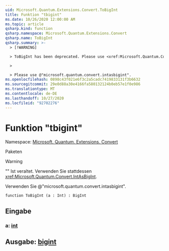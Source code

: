 ```yaml
---
uid: Microsoft.Quantum.Extensions.Convert.ToBigInt
title: Funktion "tbigint"
ms.date: 10/26/2020 12:00:00 AM
ms.topic: article
qsharp.kind: function
qsharp.namespace: Microsoft.Quantum.Extensions.Convert
qsharp.name: ToBigInt
qsharp.summary: >-
  > [!WARNING]

  > ToBigInt has been deprecated. Please use <xref:Microsoft.Quantum.Convert.IntAsBigInt> instead.

  >

  > Please use @"microsoft.quantum.convert.intasbigint".
ms.openlocfilehash: 0898c43f021e6f3c2a5cadc7419833131f3b6632
ms.sourcegitcommit: 29e0d88a30e4166fa580132124b0eb57e1f0e986
ms.translationtype: MT
ms.contentlocale: de-DE
ms.lasthandoff: 10/27/2020
ms.locfileid: "92702276"
---
```

# <a name="tobigint-function"></a>Funktion "tbigint"

Namespace: [Microsoft. Quantum. Extensions. Convert](xref:Microsoft.Quantum.Extensions.Convert)

Paketen [](https://nuget.org/packages/)


> [!WARNING]
> "" Ist veraltet. Verwenden Sie stattdessen <xref:Microsoft.Quantum.Convert.IntAsBigInt>.
>
> Verwenden Sie @"microsoft.quantum.convert.intasbigint".



```qsharp
function ToBigInt (a : Int) : BigInt
```


## <a name="input"></a>Eingabe

### <a name="a--int"></a>a: [int](xref:microsoft.quantum.lang-ref.int)





## <a name="output--bigint"></a>Ausgabe: [bigint](xref:microsoft.quantum.lang-ref.bigint)

